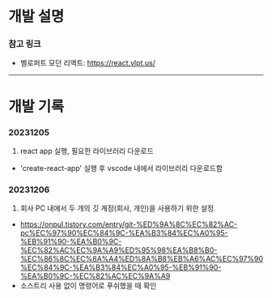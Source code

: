 # 개발 설명
### 참고 링크
- 벨로퍼트 모던 리액트: https://react.vlpt.us/
   
* * *
   
# 개발 기록
### 20231205
1. react app 실행, 필요한 라이브러리 다운로드
- 'create-react-app' 실행 후 vscode 내에서 라이브러리 다운로드함

### 20231206
1. 회사 PC 내에서 두 개의 깃 계정(회사, 개인)을 사용하기 위한 설정
- https://onpul.tistory.com/entry/git-%ED%9A%8C%EC%82%AC-pc%EC%97%90%EC%84%9C-%EA%B3%84%EC%A0%95-%EB%91%90-%EA%B0%9C-%EC%82%AC%EC%9A%A9%ED%95%98%EA%B8%B0-%EC%86%8C%EC%8A%A4%ED%8A%B8%EB%A6%AC%EC%97%90%EC%84%9C-%EA%B3%84%EC%A0%95-%EB%91%90-%EA%B0%9C-%EC%82%AC%EC%9A%A9
- 소스트리 사용 없이 명령어로 푸쉬했을 때 확인